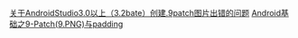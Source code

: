 
[关于AndroidStudio3.0以上（3.2bate）创建.9patch图片出错的问题](https://blog.csdn.net/ytfunnysite/article/details/81284930)
[Android基础之9-Patch(9.PNG)与padding](https://blog.csdn.net/huyongl1989/article/details/53224082)
